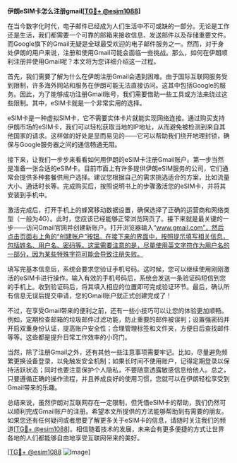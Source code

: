 **伊朗eSIM卡怎么注册gmail[[TG💪+ @esim1088](https://t.me/s/esim1088)]**

在当今数字化时代，电子邮件已经成为人们生活中不可或缺的一部分。无论是工作还是生活，我们都需要一个可靠的邮箱来接收信息、发送邮件以及存储重要文件。而Google旗下的Gmail无疑是全球最受欢迎的电子邮件服务之一。然而，对于身处伊朗的用户来说，注册和使用Gmail可能会面临一些挑战。那么，如何在伊朗顺利注册并使用Gmail呢？本文将为您详细介绍这一过程。

首先，我们需要了解为什么在伊朗注册Gmail会遇到困难。由于国际互联网服务受到限制，许多海外网站和服务在伊朗可能无法直接访问。这其中包括Google的服务。因此，为了能够成功注册Gmail账号，我们需要借助一些工具或方法来绕过这些限制。其中，eSIM卡就是一个非常实用的选择。

eSIM卡是一种虚拟SIM卡，它不需要实体卡片就能实现网络连接。通过购买支持伊朗市场的eSIM卡，我们可以轻松获取当地的IP地址，从而避免被检测到来自其他国家的请求。这样做的好处是显而易见的——它可以帮助我们绕开地理封锁，确保与Google服务器之间的通信畅通无阻。

接下来，让我们一步步来看看如何用伊朗的eSIM卡注册Gmail账户。第一步当然是准备一张合适的eSIM卡。目前市面上有许多提供伊朗eSIM服务的公司，它们通常会提供多种套餐供用户选择。建议您根据自己的需求挑选适合的方案，比如流量大小、通话时长等。完成购买后，按照说明书上的步骤激活您的eSIM卡，并将其安装到手机中。

激活完成后，打开手机上的蜂窝移动数据设置，确保选择了正确的运营商和网络类型（一般为4G）。此时，您应该已经能够正常浏览网页了。接下来就是最关键的一步——访问Gmail官网并创建新账户。打开浏览器输入“www.gmail.com”，然后点击页面右上角的“创建账户”按钮。在接下来的界面中，按照提示填写相关信息，包括姓名、用户名、密码等。这里需要注意的是，尽量使用英文字符作为用户名的一部分，因为某些特殊字符可能会导致注册失败。

填写完基本信息后，系统会要求您验证手机号码。这时候，您可以继续使用刚刚激活的eSIM卡进行操作。输入有效的手机号码后，系统会发送一条验证码短信到您的手机上。收到验证码后，将其填入相应的位置即可完成验证环节。最后，确认所有信息无误后提交申请，您的Gmail账户就正式创建完成了！

不过，在享受Gmail带来的便利之前，还有一些小技巧可以让您的体验更加顺畅。例如，定期检查邮箱的垃圾邮件过滤功能，防止重要的邮件被误判；设置强密码并开启双重身份认证，提高账户安全性；合理管理标签和文件夹，方便日后查找邮件等等。这些都是提升日常工作效率的小窍门。

当然，除了注册Gmail之外，还有其他一些注意事项需要牢记。比如，尽量避免频繁更换设备登录，以免触发安全机制；如果长时间不使用账户，记得定期登录以保持活跃状态；同时也要注意保护个人隐私，不要随意透露敏感信息给他人。总之，只要遵循正确的操作流程，并且养成良好的使用习惯，您就可以在伊朗轻松享受到Gmail带来的乐趣。

总结来说，虽然伊朗对互联网存在一定限制，但凭借eSIM卡的帮助，我们仍然可以顺利完成Gmail账户的注册。希望本文所提供的方法能够帮助到有需要的朋友。如果您还有任何疑问或者想要了解更多关于eSIM卡的信息，请随时关注我们的频道[[TG💪+ @esim1088](https://t.me/s/esim1088)]。相信随着技术的发展，未来会有更多便捷的方式让世界各地的人们都能够自由地享受互联网带来的美好。

[[TG💪+ @esim1088](https://t.me/s/esim1088) ![Image](https://i.postimg.cc/4NQfJmqS/Snipaste-2025-05-13-00-14-12.png)]